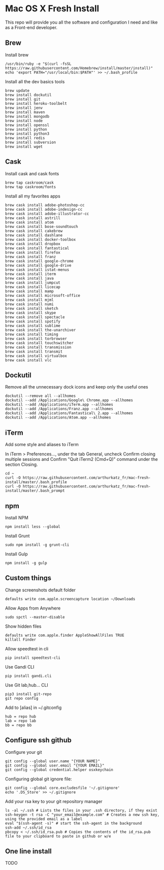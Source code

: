 # Mac OS X Fresh Install

This repo will provide you all the software and configuration I need and like as a Front-end developer.  

## Brew

Install brew
```
/usr/bin/ruby -e "$(curl -fsSL https://raw.githubusercontent.com/Homebrew/install/master/install)"
echo 'export PATH="/usr/local/bin:$PATH"' >> ~/.bash_profile
```

Install all the dev basics tools
```
brew update
brew install dockutil
brew install git
brew install heroku-toolbelt
brew install jenv
brew install maven
brew install mongodb
brew install node
brew install openssl
brew install python
brew install python3
brew install redis
brew install subversion
brew install wget
```

## Cask

Install cask and cask fonts
```
brew tap caskroom/cask
brew tap caskroom/fonts
```

Install all my favorites apps
```
brew cask install adobe-photoshop-cc
brew cask install adobe-indesign-cc
brew cask install adobe-illustrator-cc
brew cask install astrill
brew cask install atom
brew cask install bose-soundtouch
brew cask install cakebrew
brew cask install dashlane
brew cask install docker-toolbox
brew cask install dropbox
brew cask install fantastical
brew cask install firefox
brew cask install franz
brew cask install google-chrome
brew cask install google-drive
brew cask install istat-menus
brew cask install iterm
brew cask install java
brew cask install jumpcut
brew cask install licecap
brew cask install mamp
brew cask install microsoft-office
brew cask install mjml
brew cask install numi
brew cask install sketch
brew cask install skype
brew cask install spectacle
brew cask install spotify
brew cask install sublime
brew cask install the-unarchiver
brew cask install timing
brew cask install torbrowser
brew cask install touchswitcher
brew cask install transmission
brew cask install transmit
brew cask install virtualbox
brew cask install vlc
```

## Dockutil

Remove all the unnecessary dock icons and keep only the useful ones
```
dockutil --remove all --allhomes
dockutil --add /Applications/Google\ Chrome.app --allhomes
dockutil --add /Applications/iTerm.app --allhomes
dockutil --add /Applications/Franz.app --allhomes
dockutil --add /Applications/Fantastical\ 2.app --allhomes
dockutil --add /Applications/Atom.app --allhomes
```

## iTerm

Add some style and aliases to iTerm

In iTerm > Preferences..., under the tab General, uncheck Confirm closing multiple sessions and Confirm "Quit iTerm2 (Cmd+Q)" command under the section Closing.

```
cd ~
curl -O https://raw.githubusercontent.com/arthurkatz_fr/mac-fresh-install/master/.bash_profile
curl -O https://raw.githubusercontent.com/arthurkatz_fr/mac-fresh-install/master/.bash_prompt
```

## npm

Install NPM
```
npm install less --global
```

Install Grunt
```
sudo npm install -g grunt-cli
```

Install Gulp
```
npm install -g gulp
```

## Custom things

Change screenshots default folder
```
defaults write com.apple.screencapture location ~/Downloads
```

Allow Apps from Anywhere
```
sudo spctl --master-disable
```

Show hidden files
```
defaults write com.apple.finder AppleShowAllFiles TRUE
killall Finder
```

Allow speedtest in cli
```
pip install speedtest-cli
```

Use Gandi CLI
```
pip install gandi.cli
```

Use Git lab,hub... CLI
```
pip3 install git-repo
git repo config
```
Add to [alias] in ~/.gitconfig
```
hub = repo hub
lab = repo lab
bb = repo bb
```
## Configure ssh github

Configure your git
```
git config --global user.name "{YOUR NAME}"
git config --global user.email "{YOUR EMAIL}"
git config --global credential.helper osxkeychain
```

Configuring global git ignore file:
```
git config --global core.excludesfile '~/.gitignore'
echo '.DS_Store' >> ~/.gitignore
```

Add your rsa key to your git repository manager
```
ls -al ~/.ssh # Lists the files in your .ssh directory, if they exist
ssh-keygen -t rsa -C "your_email@example.com" # Creates a new ssh key, using the provided email as a label
eval "$(ssh-agent -s)" # start the ssh-agent in the background
ssh-add ~/.ssh/id_rsa
pbcopy < ~/.ssh/id_rsa.pub # Copies the contents of the id_rsa.pub file to your clipboard to paste in github or w/e

```

## One line install

TODO
